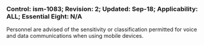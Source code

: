 ### Control: ism-1083; Revision: 2; Updated: Sep-18; Applicability: ALL; Essential Eight: N/A
<p>Personnel are advised of the sensitivity or classification permitted for voice and data communications when using mobile devices.</p>